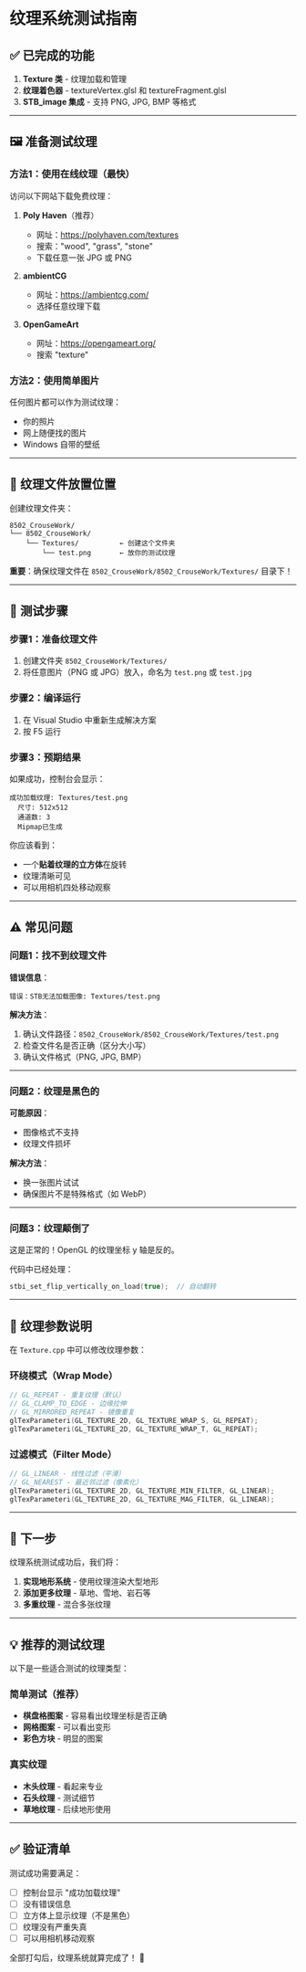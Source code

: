 # 纹理系统测试指南

## ✅ 已完成的功能

1. **Texture 类** - 纹理加载和管理
2. **纹理着色器** - textureVertex.glsl 和 textureFragment.glsl
3. **STB_image 集成** - 支持 PNG, JPG, BMP 等格式

---

## 🖼️ 准备测试纹理

### 方法1：使用在线纹理（最快）

访问以下网站下载免费纹理：

1. **Poly Haven**（推荐）
   - 网址：https://polyhaven.com/textures
   - 搜索："wood", "grass", "stone"
   - 下载任意一张 JPG 或 PNG

2. **ambientCG**
   - 网址：https://ambientcg.com/
   - 选择任意纹理下载

3. **OpenGameArt**
   - 网址：https://opengameart.org/
   - 搜索 "texture"

### 方法2：使用简单图片

任何图片都可以作为测试纹理：
- 你的照片
- 网上随便找的图片
- Windows 自带的壁纸

---

## 📁 纹理文件放置位置

创建纹理文件夹：
```
8502_CrouseWork/
└── 8502_CrouseWork/
    └── Textures/          ← 创建这个文件夹
        └── test.png       ← 放你的测试纹理
```

**重要**：确保纹理文件在 `8502_CrouseWork/8502_CrouseWork/Textures/` 目录下！

---

## 🧪 测试步骤

### 步骤1：准备纹理文件
1. 创建文件夹 `8502_CrouseWork/Textures/`
2. 将任意图片（PNG 或 JPG）放入，命名为 `test.png` 或 `test.jpg`

### 步骤2：编译运行
1. 在 Visual Studio 中重新生成解决方案
2. 按 F5 运行

### 步骤3：预期结果
如果成功，控制台会显示：
```
成功加载纹理: Textures/test.png
  尺寸: 512x512
  通道数: 3
  Mipmap已生成
```

你应该看到：
- 一个**贴着纹理的立方体**在旋转
- 纹理清晰可见
- 可以用相机四处移动观察

---

## ⚠️ 常见问题

### 问题1：找不到纹理文件

**错误信息**：
```
错误：STB无法加载图像: Textures/test.png
```

**解决方法**：
1. 确认文件路径：`8502_CrouseWork/8502_CrouseWork/Textures/test.png`
2. 检查文件名是否正确（区分大小写）
3. 确认文件格式（PNG, JPG, BMP）

---

### 问题2：纹理是黑色的

**可能原因**：
- 图像格式不支持
- 纹理文件损坏

**解决方法**：
- 换一张图片试试
- 确保图片不是特殊格式（如 WebP）

---

### 问题3：纹理颠倒了

这是正常的！OpenGL 的纹理坐标 y 轴是反的。

代码中已经处理：
```cpp
stbi_set_flip_vertically_on_load(true);  // 自动翻转
```

---

## 🎨 纹理参数说明

在 `Texture.cpp` 中可以修改纹理参数：

### 环绕模式（Wrap Mode）
```cpp
// GL_REPEAT - 重复纹理（默认）
// GL_CLAMP_TO_EDGE - 边缘拉伸
// GL_MIRRORED_REPEAT - 镜像重复
glTexParameteri(GL_TEXTURE_2D, GL_TEXTURE_WRAP_S, GL_REPEAT);
glTexParameteri(GL_TEXTURE_2D, GL_TEXTURE_WRAP_T, GL_REPEAT);
```

### 过滤模式（Filter Mode）
```cpp
// GL_LINEAR - 线性过滤（平滑）
// GL_NEAREST - 最近邻过滤（像素化）
glTexParameteri(GL_TEXTURE_2D, GL_TEXTURE_MIN_FILTER, GL_LINEAR);
glTexParameteri(GL_TEXTURE_2D, GL_TEXTURE_MAG_FILTER, GL_LINEAR);
```

---

## 📝 下一步

纹理系统测试成功后，我们将：

1. **实现地形系统** - 使用纹理渲染大型地形
2. **添加更多纹理** - 草地、雪地、岩石等
3. **多重纹理** - 混合多张纹理

---

## 💡 推荐的测试纹理

以下是一些适合测试的纹理类型：

### 简单测试（推荐）
- **棋盘格图案** - 容易看出纹理坐标是否正确
- **网格图案** - 可以看出变形
- **彩色方块** - 明显的图案

### 真实纹理
- **木头纹理** - 看起来专业
- **石头纹理** - 测试细节
- **草地纹理** - 后续地形使用

---

## ✅ 验证清单

测试成功需要满足：

- [ ] 控制台显示 "成功加载纹理"
- [ ] 没有错误信息
- [ ] 立方体上显示纹理（不是黑色）
- [ ] 纹理没有严重失真
- [ ] 可以用相机移动观察

全部打勾后，纹理系统就算完成了！ 🎉
